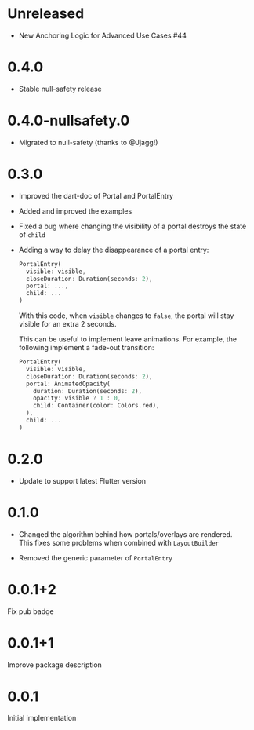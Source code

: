 # Unreleased

* New Anchoring Logic for Advanced Use Cases #44

# 0.4.0

- Stable null-safety release

# 0.4.0-nullsafety.0

- Migrated to null-safety (thanks to @Jjagg!)

# 0.3.0

- Improved the dart-doc of Portal and PortalEntry
- Added and improved the examples
- Fixed a bug where changing the visibility of a portal destroys the state of `child`
- Adding a way to delay the disappearance of a portal entry:

  ```dart
  PortalEntry(
    visible: visible,
    closeDuration: Duration(seconds: 2),
    portal: ...,
    child: ...
  )
  ```

  With this code, when `visible` changes to `false`, the portal will stay
  visible for an extra 2 seconds.

  This can be useful to implement leave animations.
  For example, the following implement a fade-out transition:

  ```dart
  PortalEntry(
    visible: visible,
    closeDuration: Duration(seconds: 2),
    portal: AnimatedOpacity(
      duration: Duration(seconds: 2),
      opacity: visible ? 1 : 0,
      child: Container(color: Colors.red),
    ),
    child: ...
  )
  ```

# 0.2.0

- Update to support latest Flutter version

# 0.1.0

- Changed the algorithm behind how portals/overlays are rendered.\
This fixes some problems when combined with `LayoutBuilder`

- Removed the generic parameter of `PortalEntry`

# 0.0.1+2

Fix pub badge

# 0.0.1+1

Improve package description

# 0.0.1

Initial implementation
